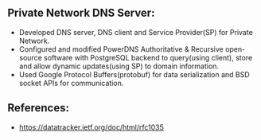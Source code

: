 ## Private Network DNS Server:
- Developed DNS server, DNS client and Service Provider(SP) for Private Network.
- Configured and modified PowerDNS Authoritative & Recursive open-source software with PostgreSQL backend to query(using client), store and allow dynamic updates(using SP) to domain information.
- Used Google Protocol Buffers(protobuf) for data serialization and BSD socket APIs for communication.

## References:
- https://datatracker.ietf.org/doc/html/rfc1035
